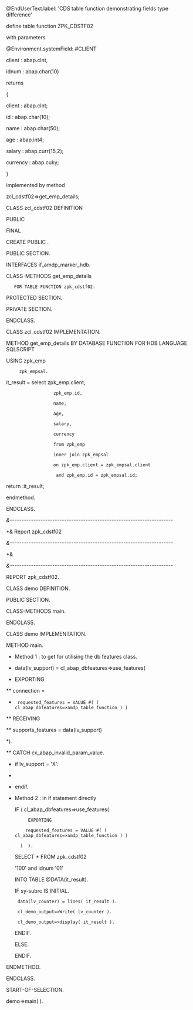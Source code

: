 @EndUserText.label: 'CDS table function demonstrating fields type difference'

define table function ZPK_CDSTF02

 with parameters

   @Environment.systemField: #CLIENT

   client : abap.clnt,

   idnum  : abap.char(10)

returns

{

 client   : abap.clnt;

 id       : abap.char(10);

 name     : abap.char(50);

 age      : abap.int4;

 salary   : abap.curr(15,2);

 currency : abap.cuky;

}

implemented by method

 zcl_cdstf02=>get_emp_details;



 CLASS zcl_cdstf02 DEFINITION

 PUBLIC

 FINAL

 CREATE PUBLIC .

 PUBLIC SECTION.

   INTERFACES if_amdp_marker_hdb.

   CLASS-METHODS get_emp_details

       FOR TABLE FUNCTION zpk_cdstf02.

 PROTECTED SECTION.

 PRIVATE SECTION.

ENDCLASS.

CLASS zcl_cdstf02 IMPLEMENTATION.

 METHOD get_emp_details BY DATABASE FUNCTION FOR HDB LANGUAGE SQLSCRIPT

   USING zpk_emp

         zpk_empsal.

   it_result = select zpk_emp.client,

                      zpk_emp.id,

                      name,

                      age,

                      salary,

                      currency

                      from zpk_emp

                      inner join zpk_empsal

                      on zpk_emp.client = zpk_empsal.client

                       and zpk_emp.id = zpk_empsal.id;

   return :it_result;

 endmethod.

ENDCLASS.



*&---------------------------------------------------------------------*

*& Report zpk_cdstf02

*&---------------------------------------------------------------------*

*&

*&---------------------------------------------------------------------*

REPORT zpk_cdstf02.

CLASS demo DEFINITION.

 PUBLIC SECTION.

   CLASS-METHODS main.

ENDCLASS.

CLASS demo IMPLEMENTATION.

 METHOD main.

* Method 1 : to get for utilising the db features class.

*  data(lv_support) = cl_abap_dbfeatures=>use_features(

*    EXPORTING

**      connection         =

*      requested_features = VALUE #( ( cl_abap_dbfeatures=>amdp_table_function ) )

**    RECEIVING

**      supports_features  = data(lv_support)

*).

**  CATCH cx_abap_invalid_param_value.

*    if  lv_support = 'X'.

*

*    endif.

* Method 2 : in if statement directly

   IF ( cl_abap_dbfeatures=>use_features(

           EXPORTING

          requested_features = VALUE #( ( cl_abap_dbfeatures=>amdp_table_function ) )

        )  ).

     SELECT * FROM zpk_cdstf02

     '100' and idnum '01'

     INTO TABLE @DATA(it_result).

     IF sy-subrc IS INITIAL.

       data(lv_counter) = lines( it_result ).

       cl_demo_output=>Write( lv_counter ).

       cl_demo_output=>display( it_result ).

     ENDIF.

   ELSE.

   ENDIF.

 ENDMETHOD.

ENDCLASS.

START-OF-SELECTION.

 demo=>main(  ).
